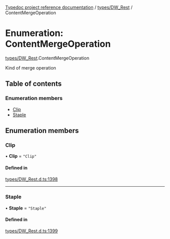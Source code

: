 [Typedoc project reference documentation](../README.md) / [types/DW_Rest](../modules/types_dw_rest.md) / ContentMergeOperation

# Enumeration: ContentMergeOperation

[types/DW_Rest](../modules/types_dw_rest.md).ContentMergeOperation

Kind of merge operation

## Table of contents

### Enumeration members

- [Clip](types_dw_rest.contentmergeoperation.md#clip)
- [Staple](types_dw_rest.contentmergeoperation.md#staple)

## Enumeration members

### Clip

• **Clip** = `"Clip"`

#### Defined in

[types/DW_Rest.d.ts:1398](https://github.com/DocuWare/REST-Sample-TS/blob/beb3ada/src/types/DW_Rest.d.ts#L1398)

___

### Staple

• **Staple** = `"Staple"`

#### Defined in

[types/DW_Rest.d.ts:1399](https://github.com/DocuWare/REST-Sample-TS/blob/beb3ada/src/types/DW_Rest.d.ts#L1399)
